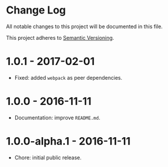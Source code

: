 # Change Log

All notable changes to this project will be documented in this file.

This project adheres to [Semantic Versioning](http://semver.org/).

# 1.0.1 - 2017-02-01

-   Fixed: added `webpack` as peer dependencies.

# 1.0.0 - 2016-11-11

-   Documentation: improve `README.md`.

# 1.0.0-alpha.1 - 2016-11-11

-   Chore: initial public release.
